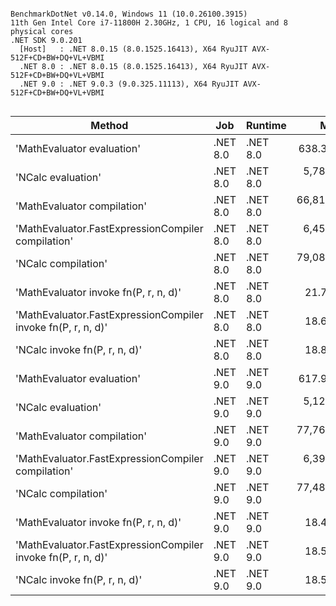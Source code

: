 ```

BenchmarkDotNet v0.14.0, Windows 11 (10.0.26100.3915)
11th Gen Intel Core i7-11800H 2.30GHz, 1 CPU, 16 logical and 8 physical cores
.NET SDK 9.0.201
  [Host]   : .NET 8.0.15 (8.0.1525.16413), X64 RyuJIT AVX-512F+CD+BW+DQ+VL+VBMI
  .NET 8.0 : .NET 8.0.15 (8.0.1525.16413), X64 RyuJIT AVX-512F+CD+BW+DQ+VL+VBMI
  .NET 9.0 : .NET 9.0.3 (9.0.325.11113), X64 RyuJIT AVX-512F+CD+BW+DQ+VL+VBMI


```
| Method                                                       | Job      | Runtime  | Mean         | Error        | StdDev       | Gen0   | Gen1   | Allocated |
|------------------------------------------------------------- |--------- |--------- |-------------:|-------------:|-------------:|-------:|-------:|----------:|
| &#39;MathEvaluator evaluation&#39;                                   | .NET 8.0 | .NET 8.0 |    638.37 ns |     6.946 ns |     6.157 ns | 0.1173 |      - |    1480 B |
| &#39;NCalc evaluation&#39;                                           | .NET 8.0 | .NET 8.0 |  5,781.15 ns |    38.208 ns |    33.871 ns | 0.2899 |      - |    3712 B |
| &#39;MathEvaluator compilation&#39;                                  | .NET 8.0 | .NET 8.0 | 66,817.54 ns |   274.011 ns |   242.904 ns | 0.4883 | 0.3662 |    7588 B |
| &#39;MathEvaluator.FastExpressionCompiler compilation&#39;           | .NET 8.0 | .NET 8.0 |  6,452.89 ns |    69.488 ns |    65.000 ns | 0.4883 | 0.4578 |    6216 B |
| &#39;NCalc compilation&#39;                                          | .NET 8.0 | .NET 8.0 | 79,083.57 ns |   649.757 ns |   575.993 ns | 0.4883 | 0.2441 |    8490 B |
| &#39;MathEvaluator invoke fn(P, r, n, d)&#39;                        | .NET 8.0 | .NET 8.0 |     21.76 ns |     0.177 ns |     0.166 ns | 0.0032 |      - |      40 B |
| &#39;MathEvaluator.FastExpressionCompiler invoke fn(P, r, n, d)&#39; | .NET 8.0 | .NET 8.0 |     18.65 ns |     0.130 ns |     0.122 ns | 0.0032 |      - |      40 B |
| &#39;NCalc invoke fn(P, r, n, d)&#39;                                | .NET 8.0 | .NET 8.0 |     18.83 ns |     0.163 ns |     0.144 ns | 0.0032 |      - |      40 B |
| &#39;MathEvaluator evaluation&#39;                                   | .NET 9.0 | .NET 9.0 |    617.94 ns |     1.391 ns |     1.161 ns | 0.1173 |      - |    1480 B |
| &#39;NCalc evaluation&#39;                                           | .NET 9.0 | .NET 9.0 |  5,122.37 ns |    14.671 ns |    13.005 ns | 0.2899 |      - |    3712 B |
| &#39;MathEvaluator compilation&#39;                                  | .NET 9.0 | .NET 9.0 | 77,768.83 ns | 1,281.369 ns | 1,198.593 ns | 0.6104 | 0.4883 |    7672 B |
| &#39;MathEvaluator.FastExpressionCompiler compilation&#39;           | .NET 9.0 | .NET 9.0 |  6,399.03 ns |   119.893 ns |   117.751 ns | 0.4883 | 0.4578 |    6415 B |
| &#39;NCalc compilation&#39;                                          | .NET 9.0 | .NET 9.0 | 77,480.59 ns |   491.415 ns |   459.670 ns | 0.4883 | 0.2441 |    8490 B |
| &#39;MathEvaluator invoke fn(P, r, n, d)&#39;                        | .NET 9.0 | .NET 9.0 |     18.40 ns |     0.157 ns |     0.139 ns | 0.0032 |      - |      40 B |
| &#39;MathEvaluator.FastExpressionCompiler invoke fn(P, r, n, d)&#39; | .NET 9.0 | .NET 9.0 |     18.50 ns |     0.109 ns |     0.102 ns | 0.0032 |      - |      40 B |
| &#39;NCalc invoke fn(P, r, n, d)&#39;                                | .NET 9.0 | .NET 9.0 |     18.50 ns |     0.196 ns |     0.184 ns | 0.0032 |      - |      40 B |
